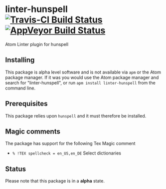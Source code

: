 # linter-hunspell [![Travis-CI Build Status](https://img.shields.io/travis/yitzchak/linter-hunspell/master.svg)](https://travis-ci.org/yitzchak/linter-hunspell) [![AppVeyor Build Status](https://img.shields.io/appveyor/ci/yitzchak/linter-hunspell/master.svg)](https://ci.appveyor.com/project/yitzchak/linter-hunspell)

Atom Linter plugin for hunspell

## Installing
This package is alpha level software and is not available via `apm` or the Atom
package manager. If it was you would use the Atom package manager and search for
"linter-hunspell", or run `apm install linter-hunspell` from the command line.

## Prerequisites
This package relies upon `hunspell` and it must therefore be installed.

## Magic comments
The package has support for the following Tex Magic comment
- `% !TEX spellcheck = en_US,en_DE` Select dictionaries

## Status
Please note that this package is in a **alpha** state.
